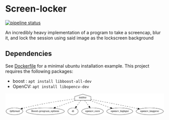 # Screen-locker
[![pipeline status](https://gitlab.com/sugas182/screen-locker/badges/master/pipeline.svg)](https://gitlab.com/sugas182/screen-locker/commits/master) 


An incredibly heavy implementation of a program to take a screencap, blur it, and lock the session using said image as the lockscreen background 

## Dependencies

See [Dockerfile](./Dockerfile) for a minimal ubuntu installation example.
This project requires the following packages:
- boost : `apt install libboost-all-dev`
- OpenCV: `apt install libopencv-dev` 




![build dependency graph](./doc/deps.png)
